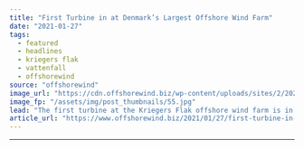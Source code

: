 ```yaml
---
title: "First Turbine in at Denmark’s Largest Offshore Wind Farm"
date: "2021-01-27"
tags: 
  - featured
  - headlines
  - kriegers flak
  - vattenfall
  - offshorewind
source: "offshorewind"
image_url: "https://cdn.offshorewind.biz/wp-content/uploads/sites/2/2021/01/27162015/First-Turbine-in-at-Denmarks-Largest-Offshore-Wind-Farm.jpg"
image_fp: "/assets/img/post_thumbnails/55.jpg"
lead: "The first turbine at the Kriegers Flak offshore wind farm is in place and"
article_url: "https://www.offshorewind.biz/2021/01/27/first-turbine-in-at-denmarks-largest-offshore-wind-farm/"
---
```


---
